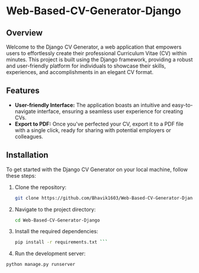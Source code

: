 # Web-Based-CV-Generator-Django

## Overview
Welcome to the Django CV Generator, a web application that empowers users to effortlessly create their professional Curriculum Vitae (CV) within minutes. This project is built using the Django framework, providing a robust and user-friendly platform for individuals to showcase their skills, experiences, and accomplishments in an elegant CV format.

## Features
<ul>
  <li><b>User-friendly Interface:</b> The application boasts an intuitive and easy-to-navigate interface, ensuring a seamless user experience for creating CVs.</li>
  <li><b>Export to PDF:</b> Once you've perfected your CV, export it to a PDF file with a single click, ready for sharing with potential employers or colleagues.</li>
</ul>

## Installation
To get started with the Django CV Generator on your local machine, follow these steps:

1. Clone the repository:
   ```bash
   git clone https://github.com/Bhavik1603/Web-Based-CV-Generator-Django
   ```
2. Navigate to the project directory:
   ```bash
   cd Web-Based-CV-Generator-Django
   ```
3. Install the required dependencies:
   ```bash
   pip install -r requirements.txt ```
4. Run the development server:
  ```bash
  python manage.py runserver
  ```
